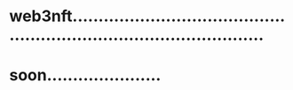# web3nft..........................................................................................
# soon......................
